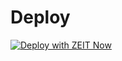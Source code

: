 # Deploy

[![Deploy with ZEIT Now](https://zeit.co/button)](https://zeit.co/lxj/note-doc?template=https://github.com/smallcosmos/note)